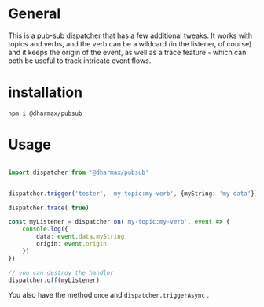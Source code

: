 # General

This is a pub-sub dispatcher that has a few additional tweaks. It works with topics and verbs, and the verb can be a
wildcard (in the listener, of course) and it keeps the origin of the event, as well as a trace feature - which can both
be useful to track intricate event flows.

# installation

`npm i @dharmax/pubsub`

# Usage

```typescript

import dispatcher from '@dharmax/pubsub'


dispatcher.trigger('tester', 'my-topic:my-verb', {myString: 'my data'})

dispatcher.trace( true)

const myListener = dispatcher.on('my-topic:my-verb', event => {
    console.log({
        data: event.data.myString,
        origin: event.origin
    })
})

// you can destroy the handler
dispatcher.off(myListener)

```

You also have the method `once` and `dispatcher.triggerAsync` .
